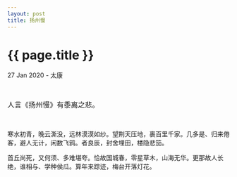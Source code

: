 ```yaml
---
layout: post
title: 扬州慢
---
```


{{ page.title }}
================

<p class="meta">27 Jan 2020 - 太康</p>

<br>

<font size=3>人言《扬州慢》有黍离之悲。</font>

<br>

寒水初青，晚云澌没，远林漠漠如纱。望荆天压地，裹百里千家。几多是、归来倦客，避人无计，闲数飞鸦。者良辰，封舍埋田，楼隐悲笳。

首丘尚死，又何须、多难堪夸。恰故国城春，零星草木，山海无华。更那故人长绝，谁相与、学种侯瓜。算年来踪迹，梅台开落灯花。

<br>